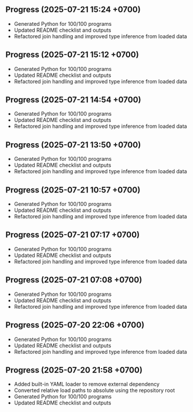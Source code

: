 ## Progress (2025-07-21 15:24 +0700)
- Generated Python for 100/100 programs
- Updated README checklist and outputs
- Refactored join handling and improved type inference from loaded data

## Progress (2025-07-21 15:12 +0700)
- Generated Python for 100/100 programs
- Updated README checklist and outputs
- Refactored join handling and improved type inference from loaded data

## Progress (2025-07-21 14:54 +0700)
- Generated Python for 100/100 programs
- Updated README checklist and outputs
- Refactored join handling and improved type inference from loaded data

## Progress (2025-07-21 13:50 +0700)
- Generated Python for 100/100 programs
- Updated README checklist and outputs
- Refactored join handling and improved type inference from loaded data

## Progress (2025-07-21 10:57 +0700)
- Generated Python for 100/100 programs
- Updated README checklist and outputs
- Refactored join handling and improved type inference from loaded data

## Progress (2025-07-21 07:17 +0700)
- Generated Python for 100/100 programs
- Updated README checklist and outputs
- Refactored join handling and improved type inference from loaded data

## Progress (2025-07-21 07:08 +0700)
- Generated Python for 100/100 programs
- Updated README checklist and outputs
- Refactored join handling and improved type inference from loaded data

## Progress (2025-07-20 22:06 +0700)
- Generated Python for 100/100 programs
- Updated README checklist and outputs
- Refactored join handling and improved type inference from loaded data

## Progress (2025-07-20 21:58 +0700)
- Added built-in YAML loader to remove external dependency
- Converted relative load paths to absolute using the repository root
- Generated Python for 100/100 programs
- Updated README checklist and outputs
